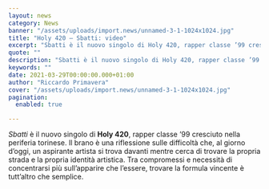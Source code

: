 ```yaml
---
layout: news
category: News
banner: "/assets/uploads/import.news/unnamed-3-1-1024x1024.jpg"
title: "Holy 420 – Sbatti: video"
excerpt: "Sbatti è il nuovo singolo di Holy 420, rapper classe ’99 cresciuto nella periferia torinese. Il brano è una riflessione sulle difficoltà che, al giorno d’oggi, un aspirante artista si trova davanti mentre cerca di trovare la propria strada e la propria identità artistica. Tra compromessi e necessità di concentrarsi più sull’apparire che l’essere, trovare [&hellip"
quote: ""
description: "Sbatti è il nuovo singolo di Holy 420, rapper classe ’99 cresciuto nella periferia torinese. Il brano è una riflessione sulle difficoltà che, al giorno d’oggi, un aspirante artista si trova davanti mentre cerca di trovare la propria strada e la propria identità artistica. Tra compromessi e necessità di concentrarsi più sull’apparire che l’essere, trovare [&hellip"
keywords: ""
date: 2021-03-29T00:00:00.000+01:00
author: "Riccardo Primavera"
cover: "/assets/uploads/import.news/unnamed-3-1-1024x1024.jpg"
pagination:
  enabled: true

---
```


_Sbatti_ è il nuovo singolo di **Holy 420**, rapper classe ’99 cresciuto nella periferia torinese. Il brano è una riflessione sulle difficoltà che, al giorno d’oggi, un aspirante artista si trova davanti mentre cerca di trovare la propria strada e la propria identità artistica. Tra compromessi e necessità di concentrarsi più sull’apparire che l’essere, trovare la formula vincente è tutt’altro che semplice.